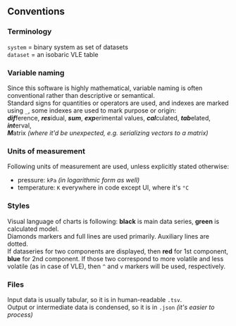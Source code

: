 ## Conventions

### Terminology
`system` = binary system as set of datasets  
`dataset` = an isobaric VLE table

### Variable naming
Since this software is highly mathematical, variable naming is often conventional rather than descriptive or semantical.  
Standard signs for quantities or operators are used, and indexes are marked using `_`, some indexes are used to mark purpose or origin:  
***dif***ference, ***res***idual, ***sum***, ***exp***erimental values, ***cal***culated, ***tab***elated, ***int***erval,  
***M***atrix _(where it'd be unexpected, e.g. serializing vectors to a matrix)_

### Units of measurement
Following units of measurement are used, unless explicitly stated otherwise:
- pressure: `kPa` _(in logarithmic form as well)_
- temperature: `K` everywhere in code except UI, where it's `°C`

### Styles
Visual language of charts is following: **black** is main data series, **green** is calculated model.  
Diamonds markers and full lines are used primarily. Auxiliary lines are dotted.  
If dataseries for two components are displayed, then **red** for 1st component, **blue** for 2nd component.
If those two correspond to more volatile and less volatile (as in case of VLE), then `^` and `v` markers will be used, respectively.

### Files

Input data is usually tabular, so it is in human-readable `.tsv`.  
Output or intermediate data is condensed, so it is in `.json` _(it's easier to process)_
